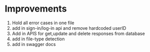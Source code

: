 # Improvements

1. Hold all error cases in one file  
2. add in sign-in/log-in api and remove hardcoded userID
3. Add in APIS for get,update and delete responses from database
4. add in file-type detection
5. add in swagger docs 

